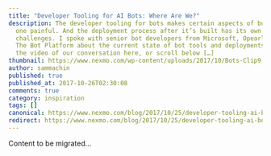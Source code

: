 ```yaml
---
title: "Developer Tooling for AI Bots: Where Are We?"
description: The developer tooling for bots makes certain aspects of building
  one painful. And the deployment process after it’s built has its own
  challenges. I spoke with senior bot developers from Microsoft, Opearlo, and
  The Bot Platform about the current state of bot tools and deployments. Watch
  the video of our conversation here, or scroll below […]
thumbnail: https://www.nexmo.com/wp-content/uploads/2017/10/Bots-Clip9_800x300.jpg
author: sammachin
published: true
published_at: 2017-10-26T02:30:08
comments: true
category: inspiration
tags: []
canonical: https://www.nexmo.com/blog/2017/10/25/developer-tooling-ai-bots
redirect: https://www.nexmo.com/blog/2017/10/25/developer-tooling-ai-bots
---
```

Content to be migrated...
